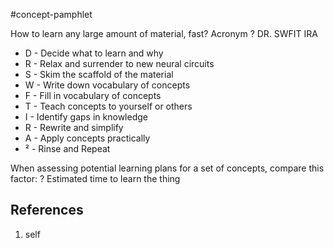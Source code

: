 #concept-pamphlet 


How to learn any large amount of material, fast? Acronym
?
DR. SWFIT IRA
- D - Decide what to learn and why 
- R - Relax and surrender to new neural circuits 
- S - Skim the scaffold of the material 
- W - Write down vocabulary of concepts 
- F - Fill in vocabulary of concepts
- T - Teach concepts to yourself or others 
- I - Identify gaps in knowledge 
- R - Rewrite and simplify 
- A - Apply concepts practically 
- ² - Rinse and Repeat

When assessing potential learning plans for a set of concepts, compare this factor:
?
Estimated time to learn the thing

## References
1. self